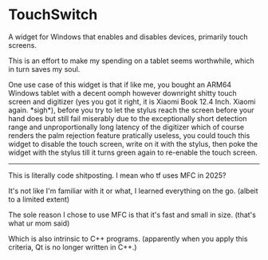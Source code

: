 # TouchSwitch
 A widget for Windows that enables and disables devices, primarily touch screens.

This is an effort to make my spending on a tablet seems worthwhile, which in turn saves my soul.

One use case of this widget is that if like me, you bought an ARM64 Windows tablet with a decent oomph however downright shitty touch screen and digitizer (yes you got it right, it is Xiaomi Book 12.4 Inch. Xiaomi again. \*sigh\*), before you try to let the stylus reach the screen before your hand does but still fail miserably due to the exceptionally short detection range and unproportionally long latency of the digitizer which of course renders the palm rejection feature pratically useless, you could touch this widget to disable the touch screen, write on it with the stylus, then poke the widget with the stylus till it turns green again to re-enable the touch screen.

----------------

This is literally code shitposting. I mean who tf uses MFC in 2025?

It's not like I'm familiar with it or what, I learned everything on the go. (albeit to a limited extent)

The sole reason I chose to use MFC is that it's fast and small in size. (that's what ur mom said)

Which is also intrinsic to C++ programs. (apparently when you apply this criteria, Qt is no longer written in C++.)

